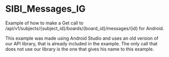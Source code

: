 SIBI_Messages_IG
===================

Example of how to make a Get call to /api/v1/subjects/{subject_id}/boards/{board_id}/messages/{id} for Android.

This example was made using Android Studio and uses an old version of our API library, that is already included in the example. The only call that does not use our library is the one that gives his name to this example.



